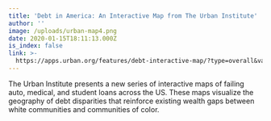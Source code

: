 ```yaml
---
title: 'Debt in America: An Interactive Map from The Urban Institute'
author: ''
image: /uploads/urban-map4.png
date: 2020-01-15T18:11:13.000Z
is_index: false
link: >-
  https://apps.urban.org/features/debt-interactive-map/?type=overall&variable=pct_debt_collections
---
```

The Urban Institute presents a new series of interactive maps of failing auto, medical, and student loans across the US. These maps visualize the geography of debt disparities that reinforce existing wealth gaps between white communities and communities of color. 
